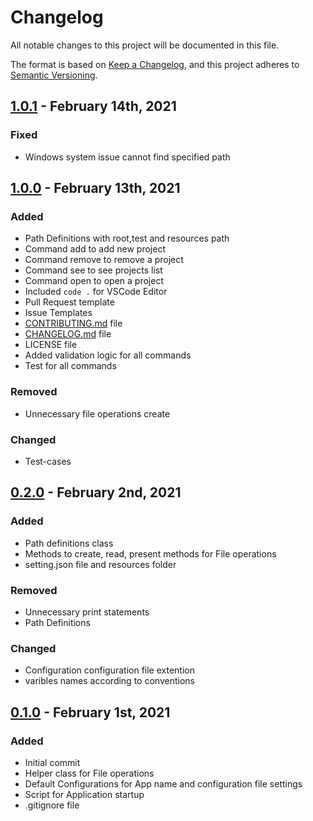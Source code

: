 # Changelog
All notable changes to this project will be documented in this file.

The format is based on [Keep a Changelog](https://keepachangelog.com/en/1.0.0/),
and this project adheres to [Semantic Versioning](https://semver.org/spec/v2.0.0.html).

## [1.0.1] - February 14th, 2021

### Fixed
- Windows system issue cannot find specified path

## [1.0.0] - February 13th, 2021

### Added
- Path Definitions with root,test and resources path
- Command add to add new project
- Command remove to remove a project
- Command see to see projects list
- Command open to open a project
- Included `code .` for VSCode Editor
- Pull Request template
- Issue Templates
- [CONTRIBUTING.md](https://github.com/shan7030/code-opener-cli/blob/master/CONTRIBUTING.md) file
- [CHANGELOG.md](https://github.com/shan7030/code-opener-cli/blob/master/CHANGELOG.md) file
- LICENSE file
- Added validation logic for all commands
- Test for all commands

### Removed
- Unnecessary file operations create

### Changed
- Test-cases

## [0.2.0] - February 2nd, 2021

### Added
- Path definitions class
- Methods to create, read, present methods for File operations
- setting.json file and resources folder

### Removed
- Unnecessary print statements
- Path Definitions

### Changed
- Configuration configuration file extention
- varibles names according to conventions

## [0.1.0] - February 1st, 2021

### Added 
- Initial commit
- Helper class for File operations
- Default Configurations for App name and configuration file settings
- Script for Application startup
- .gitignore file

[1.0.1]: https://github.com/shan7030/code-opener-cli/releases/tag/v1.0.1
[1.0.0]: https://github.com/shan7030/code-opener-cli/releases/tag/v1.0.0
[0.2.0]: https://github.com/shan7030/code-opener-cli/releases/tag/v0.2.0
[0.1.0]: https://github.com/shan7030/code-opener-cli/releases/tag/v0.1.0
